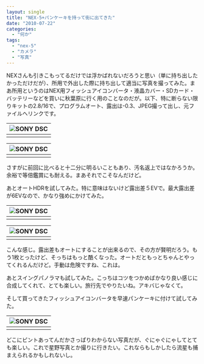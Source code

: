 ```yaml
---
layout: single
title: "NEX-5+パンケーキを持って街に出てきた"
date: "2010-07-22"
categories: 
  - "何か"
tags: 
  - "nex-5"
  - "カメラ"
  - "写真"
---
```


NEXさんも引きこもってるだけでは浮かばれないだろうと思い（単に持ち出したかっただけだが）、所用で外出した際に持ち出して適当に写真を撮ってみた。まあ所用というのはNEX用フィッシュアイコンバータ・液晶カバー・SDカード・バッテリーなどを買いに秋葉原に行く用のことなのだが。以下、特に断らない限りキットの2.8/16で、プログラムオート、露出は-0.3、JPEG撮って出し、元ファイルへリンクです。

| ![](https://blog.naotaco.com/assets/images/posts/2010/07/DSC00174-300x199.jpg "SONY DSC") |
|:--:|
|  |

| ![](https://blog.naotaco.com/assets/images/posts/2010/07/DSC00175-300x199.jpg "SONY DSC") |
|:--:|
|  |

さすがに前回に比べると十二分に明るいこともあり、汚名返上ではなかろうか。余裕で等倍鑑賞にも耐える。まあそれでこそなんだけど。

あとオートHDRを試してみた。特に意味はないけど露出差５EVで。最大露出差が6EVなので、かなり強めにかけてみた。

| ![](https://blog.naotaco.com/assets/images/posts/2010/07/DSC00186-199x300.jpg "SONY DSC") |
|:--:|
|  |

| ![](https://blog.naotaco.com/assets/images/posts/2010/07/DSC001871-199x300.jpg "SONY DSC") |
|:--:|
|  |

こんな感じ。露出差もオートにすることが出来るので、その方が賢明だろう。もう1枚とったけど、そっちはもっと酷くなった。オートだともっとちゃんとやってくれるんだけど。手動は危険ですね、これは。

あとスイングパノラマも試してみた。こっちはコツをつかめばかなり良い感じに合成してくれて、とても楽しい。旅行先でやりたいね。アキバじゃなくて。

そして買ってきたフィッシュアイコンバータを早速パンケーキに付けて試してみた。

| ![](https://blog.naotaco.com/assets/images/posts/2010/07/DSC00221-300x199.jpg "SONY DSC") |
|:--:|
|  |

どこにピントあってんだかさっぱりわからない写真だが、ぐにゃぐにゃしてとても楽しい。これで星野写真とか撮りに行きたい。これならもしかしたら流星も捕まえられるかもしれないし。
